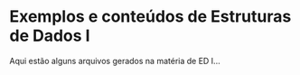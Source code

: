 # Exemplos e conteúdos de Estruturas de Dados I

Aqui estão alguns arquivos gerados na matéria de ED I...